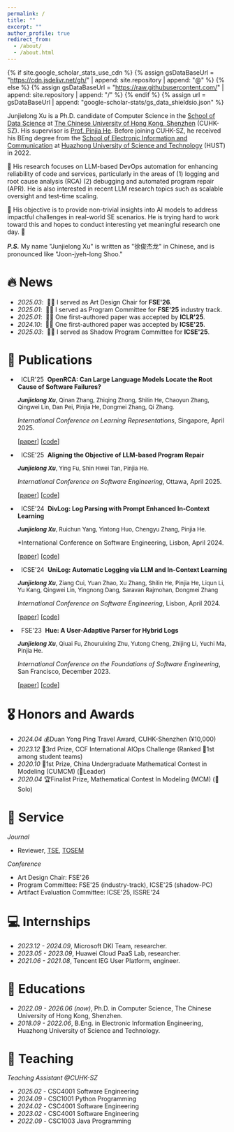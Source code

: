 ```yaml
---
permalink: /
title: ""
excerpt: ""
author_profile: true
redirect_from: 
  - /about/
  - /about.html
---
```


{% if site.google_scholar_stats_use_cdn %}
{% assign gsDataBaseUrl = "https://cdn.jsdelivr.net/gh/" | append: site.repository | append: "@" %}
{% else %}
{% assign gsDataBaseUrl = "https://raw.githubusercontent.com/" | append: site.repository | append: "/" %}
{% endif %}
{% assign url = gsDataBaseUrl | append: "google-scholar-stats/gs_data_shieldsio.json" %}

<span class='anchor' id='about-me'></span>

Junjielong Xu is a Ph.D. candidate of Computer Science in the [School of Data Science](https://sds.cuhk.edu.cn/en) at [The Chinese University of Hong Kong, Shenzhen](https://www.cuhk.edu.cn/en) (CUHK-SZ). His supervisor is [Prof. Pinjia He](https://pinjiahe.github.io). Before joining CUHK-SZ, he received his BEng degree from the [School of Electronic Information and Communication](https://eic.hust.edu.cn/) at [Huazhong University of Science and Technology](https://hust.edu.cn/) (HUST) in 2022.

🔎 His research focuses on LLM-based DevOps automation for enhancing reliability of code and services, particularly in the areas of (1) logging and root cause analysis (RCA) (2) debugging and automated program repair (APR). He is also interested in recent LLM research topics such as scalable oversight and test-time scaling.

🔑 His objective is to provide non-trivial insights into AI models to address impactful challenges in real-world SE scenarios. He is trying hard to work toward this and hopes to conduct interesting yet meaningful research one day. 🫨

***P.S.*** My name "Junjielong Xu" is written as "徐俊杰龙" in Chinese, and is pronounced like "Joon-jyeh-long Shoo."

# 🔥 News

- *2025.03*: &nbsp;🎉🎉 I served as Art Design Chair for **FSE'26**. 
- *2025.01*: &nbsp;🎉🎉 I served as Program Committee for **FSE'25** industry track.
- *2025.01*: &nbsp;🎉🎉 One first-authored paper was accepted by **ICLR'25**.
- *2024.10*: &nbsp;🎉🎉 One first-authored paper was accepted by **ICSE'25**.
- *2025.03*: &nbsp;🎉🎉 I served as Shadow Program Committee for **ICSE'25**.

# 📝 Publications 

- &nbsp; <span class="badge">ICLR'25</span> &nbsp;**OpenRCA: Can Large Language Models Locate the Root Cause of Software Failures?**

  <span style="font-size:13px;"> <strong><em>Junjielong Xu</em></strong>, Qinan Zhang, Zhiqing Zhong, Shilin He, Chaoyun Zhang, Qingwei Lin, Dan Pei, Pinjia He, Dongmei Zhang, Qi Zhang.</span>

  <span style="font-size:14px;"> *International Conference on Learning Representations*, Singapore, April 2025. </span>

  [[paper](https://openreview.net/pdf?id=M4qNIzQYpd)]
  [[code](https://github.com/microsoft/OpenRCA)]

- &nbsp; <span class="badge">ICSE'25</span> &nbsp;**Aligning the Objective of LLM-based Program Repair**

  <span style="font-size:13px;"> <strong><em>Junjielong Xu</em></strong>, Ying Fu, Shin Hwei Tan, Pinjia He.</span>

  <span style="font-size:14px;"> *International Conference on Software Engineering*, Ottawa, April 2025. </span>

  [[paper](https://arxiv.org/pdf/2404.08877)]
  [[code](https://github.com/CUHK-Shenzhen-SE/D4C)]

- &nbsp; <span class="badge">ICSE'24</span> &nbsp;**DivLog: Log Parsing with Prompt Enhanced In-Context Learning**

  <span style="font-size:13px;"> <strong><em>Junjielong Xu</em></strong>, Ruichun Yang, Yintong Huo, Chengyu Zhang, Pinjia He.</span>

  <span style="font-size:14px;"> *International Conference on Software Engineering, Lisbon, April 2024. </span>

  [[paper](https://dl.acm.org/doi/abs/10.1145/3597503.3639155)]
  [[code](https://github.com/logpai/logparser)]

- &nbsp; <span class="badge">ICSE'24</span> &nbsp;**UniLog: Automatic Logging via LLM and In-Context Learning**

  <span style="font-size:13px;"> <strong><em>Junjielong Xu</em></strong>, Ziang Cui, Yuan Zhao, Xu Zhang, Shilin He, Pinjia He, Liqun Li, Yu Kang, Qingwei Lin, Yingnong Dang, Saravan Rajmohan, Dongmei Zhang</span>

  <span style="font-size:14px;"> *International Conference on Software Engineering*, Lisbon, April 2024. </span>

  [[paper](https://dl.acm.org/doi/abs/10.1145/3597503.3623326)]
  [[code](https://github.com/shuaijiumei/logging-benchmark)]

- &nbsp; <span class="badge">FSE'23</span> &nbsp;**Hue: A User-Adaptive Parser for Hybrid Logs**

  <span style="font-size:13px;"> <strong><em>Junjielong Xu</em></strong>, Qiuai Fu, Zhouruixing Zhu, Yutong Cheng, Zhijing Li, Yuchi Ma, Pinjia He.</span>

  <span style="font-size:14px;"> *International Conference on the Foundations of Software Engineering*, San Francisco, December 2023. </span>

  [[paper](https://dl.acm.org/doi/abs/10.1145/3611643.3616260)]
  [[code](https://github.com/Siyuexi/Hue)]


# 🎖 Honors and Awards

- *2024.04* 💰Duan Yong Ping Travel Award, CUHK-Shenzhen (¥10,000)
- *2023.12* 🥉3rd Prize, CCF International AIOps Challenge (Ranked 🏅1st among student teams)
- *2020.10* 🏅1st Prize, China Undergraduate Mathematical Contest in Modeling (CUMCM) (🤺Leader)
- *2020.04* 🏆Finalist Prize, Mathematical Contest In Modeling (MCM) (🤺Solo)

# 💬 Service

*Journal*
- Reviewer, [TSE](https://ieeexplore.ieee.org/xpl/RecentIssue.jsp?punumber=32), [TOSEM](https://dl.acm.org/journal/tosem)

*Conference*
- Art Design Chair: FSE'26
- Program Committee: FSE'25 (industry-track), ICSE'25 (shadow-PC)
- Artifact Evaluation Committee: ICSE'25, ISSRE'24

# 💻 Internships

- *2023.12 - 2024.09*, Microsoft DKI Team, researcher.
- *2023.05 - 2023.09*, Huawei Cloud PaaS Lab, researcher.
- *2021.06 - 2021.08*, Tencent IEG User Platform, engineer.

# 📖 Educations

- *2022.09 - 2026.06 (now)*, Ph.D. in Computer Science, The Chinese University of Hong Kong, Shenzhen. 
- *2018.09 - 2022.06*, B.Eng. in Electronic Information Engineering, Huazhong University of Science and Technology.

# 📐 Teaching

*Teaching Assistant @CUHK-SZ*

- *2025.02* - CSC4001 Software Engineering
- *2024.09* - CSC1001 Python Programming
- *2024.02* - CSC4001 Software Engineering
- *2023.02* - CSC4001 Software Engineering
- *2022.09* - CSC1003 Java Programming